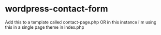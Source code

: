 wordpress-contact-form
======================

Add this to a template called contact-page.php OR in this instance i'm using this in a single page theme in index.php 
